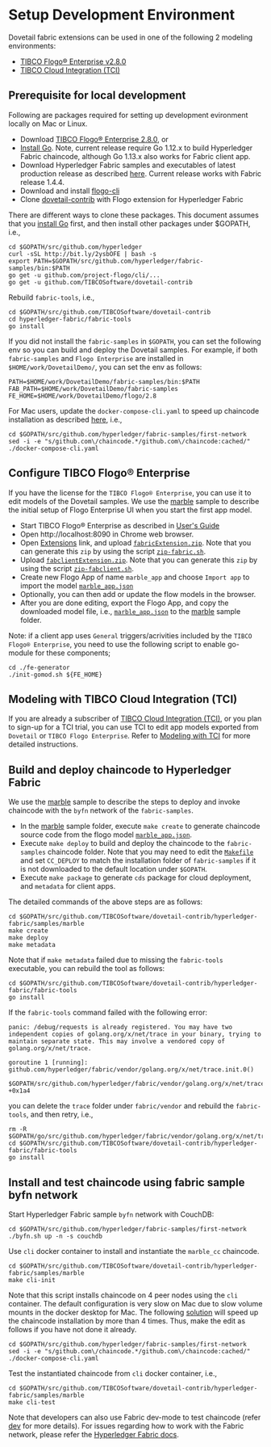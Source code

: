 # Setup Development Environment
Dovetail fabric extensions can be used in one of the following 2 modeling environments:
- [TIBCO Flogo® Enterprise v2.8.0](https://docs.tibco.com/products/tibco-flogo-enterprise-2-8-0)
- [TIBCO Cloud Integration (TCI)](https://cloud.tibco.com/)

## Prerequisite for local development
Following are packages required for setting up development evironment locally on Mac or Linux.
- Download [TIBCO Flogo® Enterprise 2.8.0](https://edelivery.tibco.com/storefront/eval/tibco-flogo-enterprise/prod11810.html), or
- [Install Go](https://golang.org/doc/install).  Note, current release require Go 1.12.x to build Hyperledger Fabric chaincode, although Go 1.13.x also works for Fabric client app.
- Download Hyperledger Fabric samples and executables of latest production release as described [here](https://github.com/hyperledger/fabric-samples/tree/release-1.4). Current release works with Fabric release 1.4.4.
- Download and install [flogo-cli](https://github.com/project-flogo/cli)
- Clone [dovetail-contrib](https://github.com/TIBCOSoftware/dovetail-contrib) with Flogo extension for Hyperledger Fabric

There are different ways to clone these packages.  This document assumes that you [install Go](https://golang.org/doc/install) first, and then install other packages under $GOPATH, i.e.,
```
cd $GOPATH/src/github.com/hyperledger
curl -sSL http://bit.ly/2ysbOFE | bash -s
export PATH=$GOPATH/src/github.com/hyperledger/fabric-samples/bin:$PATH
go get -u github.com/project-flogo/cli/...
go get -u github.com/TIBCOSoftware/dovetail-contrib
```
Rebuild `fabric-tools`, i.e.,
```
cd $GOPATH/src/github.com/TIBCOSoftware/dovetail-contrib
cd hyperledger-fabric/fabric-tools
go install
```

If you did not install the `fabric-samples` in `$GOPATH`, you can set the following env so you can build and deploy the Dovetail samples.  For example, if both `fabric-samples` and `Flogo Enterprise` are installed in `$HOME/work/DovetailDemo/`, you can set the env as follows:
```
PATH=$HOME/work/DovetailDemo/fabric-samples/bin:$PATH
FAB_PATH=$HOME/work/DovetailDemo/fabric-samples
FE_HOME=$HOME/work/DovetailDemo/flogo/2.8
```

For Mac users, update the `docker-compose-cli.yaml` to speed up chaincode installation as described [here](https://docs.docker.com/compose/compose-file/#caching-options-for-volume-mounts-docker-for-mac), i.e.,
```
cd $GOPATH/src/github.com/hyperledger/fabric-samples/first-network
sed -i -e "s/github.com\/chaincode.*/github.com\/chaincode:cached/" ./docker-compose-cli.yaml
```

## Configure TIBCO Flogo® Enterprise
If you have the license for the `TIBCO Flogo® Enterprise`, you can use it to edit models of the Dovetail samples.  We use the [marble](samples/marble) sample to describe the initial setup of Flogo Enterprise UI when you start the first app model.

- Start TIBCO Flogo® Enterprise as described in [User's Guide](https://docs.tibco.com/pub/flogo/2.8.0/doc/pdf/TIB_flogo_2.8_users_guide.pdf?id=2)
- Open http://localhost:8090 in Chrome web browser.
- Open [Extensions](http://localhost:8090/wistudio/extensions) link, and upload [`fabricExtension.zip`](fabricExtension.zip).  Note that you can generate this `zip` by using the script [`zip-fabric.sh`](zip-fabric.sh).
- Upload [`fabclientExtension.zip`](fabclientExtension.zip).  Note that you can generate this `zip` by using the script [`zip-fabclient.sh`](zip-fabclient.sh).
- Create new Flogo App of name `marble_app` and choose `Import app` to import the model [`marble_app.json`](samples/marble/marble_app.json)
- Optionally, you can then add or update the flow models in the browser.
- After you are done editing, export the Flogo App, and copy the downloaded model file, i.e., [`marble_app.json`](marble_app.json) to the [marble](samples/marble) sample folder.

Note: if a client app uses `General` triggers/acrivities included by the `TIBCO Flogo® Enterprise`, you need to use the following script to enable go-module for these components;
```
cd ./fe-generator
./init-gomod.sh ${FE_HOME}
```
## Modeling with TIBCO Cloud Integration (TCI)
If you are already a subscriber of [TIBCO Cloud Integration (TCI)](https://cloud.tibco.com/), or you plan to sign-up for a TCI trial, you can use TCI to edit app models exported from `Dovetail` or `TIBCO Flogo Enterprise`.  Refer to [Modeling with TCI](tci) for more detailed instructions.

## Build and deploy chaincode to Hyperledger Fabric
We use the [marble](samples/marble) sample to describe the steps to deploy and invoke chaincode with the `byfn` network of the `fabric-samples`.

- In the [marble](samples/marble) sample folder, execute `make create` to generate chaincode source code from the flogo model [`marble_app.json`](samples/marble/marble_app.json).
- Execute `make deploy` to build and deploy the chaincode to the `fabric-samples` chaincode folder.  Note that you may need to edit the [`Makefile`](samples/marble/Makefile) and set `CC_DEPLOY` to match the installation folder of `fabric-samples` if it is not downloaded to the default location under `$GOPATH`.
- Execute `make package` to generate `cds` package for cloud deployment, and `metadata` for client apps.

The detailed commands of the above steps are as follows:
```
cd $GOPATH/src/github.com/TIBCOSoftware/dovetail-contrib/hyperledger-fabric/samples/marble
make create
make deploy
make metadata
```
Note that if `make metadata` failed due to missing the `fabric-tools` executable, you can rebuild the tool as follows:
```
cd $GOPATH/src/github.com/TIBCOSoftware/dovetail-contrib/hyperledger-fabric/fabric-tools
go install
```
If the `fabric-tools` command failed with the following error:
```
panic: /debug/requests is already registered. You may have two independent copies of golang.org/x/net/trace in your binary, trying to maintain separate state. This may involve a vendored copy of golang.org/x/net/trace.

goroutine 1 [running]:
github.com/hyperledger/fabric/vendor/golang.org/x/net/trace.init.0()
	$GOPATH/src/github.com/hyperledger/fabric/vendor/golang.org/x/net/trace/trace.go:116 +0x1a4
```
you can delete the `trace` folder under `fabric/vendor` and rebuild the `fabric-tools`, and then retry, i.e.,
```
rm -R $GOPATH/go/src/github.com/hyperledger/fabric/vendor/golang.org/x/net/trace
cd $GOPATH/src/github.com/TIBCOSoftware/dovetail-contrib/hyperledger-fabric/fabric-tools
go install
```
## Install and test chaincode using fabric sample byfn network
Start Hyperledger Fabric sample `byfn` network with CouchDB:
```
cd $GOPATH/src/github.com/hyperledger/fabric-samples/first-network
./byfn.sh up -n -s couchdb
```
Use `cli` docker container to install and instantiate the `marble_cc` chaincode.
```
cd $GOPATH/src/github.com/TIBCOSoftware/dovetail-contrib/hyperledger-fabric/samples/marble
make cli-init
```
Note that this script installs chaincode on 4 peer nodes using the `cli` container.  The default configuration is very slow on Mac due to slow volume mounts in the docker desktop for Mac.  The following [solution](https://docs.docker.com/compose/compose-file/#caching-options-for-volume-mounts-docker-for-mac) will speed up the chaincode installation by more than 4 times.  Thus, make the edit as follows if you have not done it already.
```
cd $GOPATH/src/github.com/hyperledger/fabric-samples/first-network
sed -i -e "s/github.com\/chaincode.*/github.com\/chaincode:cached/" ./docker-compose-cli.yaml
```

Test the instantiated chaincode from `cli` docker container, i.e.,
```
cd $GOPATH/src/github.com/TIBCOSoftware/dovetail-contrib/hyperledger-fabric/samples/marble
make cli-test
```

Note that developers can also use Fabric dev-mode to test chaincode (refer [dev](samples/marble/dev.md) for more details).  For issues regarding how to work with the Fabric network, please refer the [Hyperledger Fabric docs](https://hyperledger-fabric.readthedocs.io/en/latest/build_network.html).
